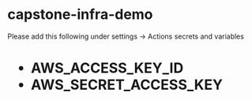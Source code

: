 # capstone-infra-demo

Please add this following under settings -> Actions secrets and variables 
<br>
<h1><Prerequisite</h1>
<ul>
  <li>AWS_ACCESS_KEY_ID</li>
  <li>AWS_SECRET_ACCESS_KEY</li>
</ul>

